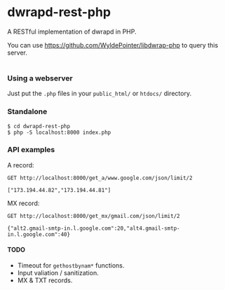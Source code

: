 # dwrapd-rest-php
A RESTful implementation of dwrapd in PHP.

You can use https://github.com/WyldePointer/libdwrap-php to query this server.
<br /><br />

### Using a webserver
Just put the `.php` files in your `public_html/` or `htdocs/` directory.

### Standalone
```
$ cd dwrapd-rest-php
$ php -S localhost:8000 index.php
```

### API examples

A record:
```
GET http://localhost:8000/get_a/www.google.com/json/limit/2
```
```
["173.194.44.82","173.194.44.81"]
```

MX record:
```
GET http://localhost:8000/get_mx/gmail.com/json/limit/2
```
```
{"alt2.gmail-smtp-in.l.google.com":20,"alt4.gmail-smtp-in.l.google.com":40}
```

#### TODO
 - Timeout for `gethostbynam*` functions.
 - Input valiation / sanitization.
 - MX & TXT records.

